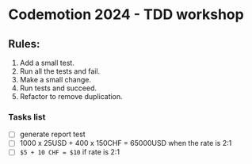 # Codemotion 2024 - TDD workshop

## Rules:

1. Add a small test.
2. Run all the tests and fail.
3. Make a small change.
4. Run tests and succeed.
5. Refactor to remove duplication.

### Tasks list

- [ ]  generate report test
- [ ]  1000 x 25USD + 400 x 150CHF = 65000USD when the rate is 2:1
- [ ]  `$5 + 10 CHF = $10` if rate is 2:1
